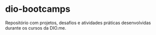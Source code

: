 # dio-bootcamps
Repositório com projetos, desafios e atividades práticas desenvolvidas durante os cursos da DIO.me.
